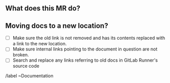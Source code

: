 ## What does this MR do?

<!--
See the general guidelines: http://docs.gitlab.com/ce/development/doc_styleguide.html
-->

## Moving docs to a new location?

<!--
See the guidelines: http://docs.gitlab.com/ce/development/doc_styleguide.html#changing-document-location
-->

- [ ] Make sure the old link is not removed and has its contents replaced with a link to the new location.
- [ ] Make sure internal links pointing to the document in question are not broken.
- [ ] Search and replace any links referring to old docs in GitLab Runner's source code

/label ~Documentation 